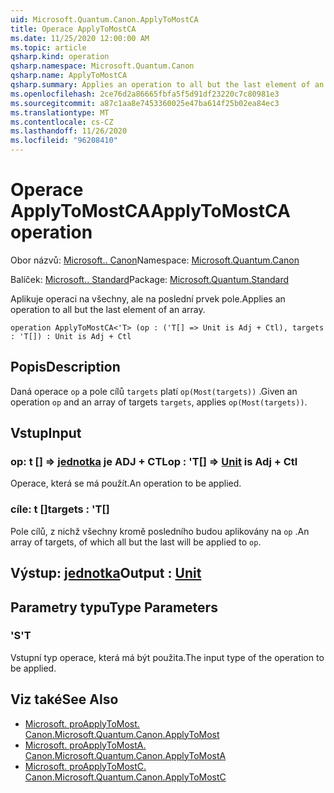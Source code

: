 ```yaml
---
uid: Microsoft.Quantum.Canon.ApplyToMostCA
title: Operace ApplyToMostCA
ms.date: 11/25/2020 12:00:00 AM
ms.topic: article
qsharp.kind: operation
qsharp.namespace: Microsoft.Quantum.Canon
qsharp.name: ApplyToMostCA
qsharp.summary: Applies an operation to all but the last element of an array.
ms.openlocfilehash: 2ce76d2a86665fbfa5f5d91df23220c7c80981e3
ms.sourcegitcommit: a87c1aa8e7453360025e47ba614f25b02ea84ec3
ms.translationtype: MT
ms.contentlocale: cs-CZ
ms.lasthandoff: 11/26/2020
ms.locfileid: "96208410"
---
```

# <a name="applytomostca-operation"></a><span data-ttu-id="22b8c-102">Operace ApplyToMostCA</span><span class="sxs-lookup"><span data-stu-id="22b8c-102">ApplyToMostCA operation</span></span>

<span data-ttu-id="22b8c-103">Obor názvů: [Microsoft.. Canon](xref:Microsoft.Quantum.Canon)</span><span class="sxs-lookup"><span data-stu-id="22b8c-103">Namespace: [Microsoft.Quantum.Canon](xref:Microsoft.Quantum.Canon)</span></span>

<span data-ttu-id="22b8c-104">Balíček: [Microsoft.. Standard](https://nuget.org/packages/Microsoft.Quantum.Standard)</span><span class="sxs-lookup"><span data-stu-id="22b8c-104">Package: [Microsoft.Quantum.Standard](https://nuget.org/packages/Microsoft.Quantum.Standard)</span></span>


<span data-ttu-id="22b8c-105">Aplikuje operaci na všechny, ale na poslední prvek pole.</span><span class="sxs-lookup"><span data-stu-id="22b8c-105">Applies an operation to all but the last element of an array.</span></span>

```qsharp
operation ApplyToMostCA<'T> (op : ('T[] => Unit is Adj + Ctl), targets : 'T[]) : Unit is Adj + Ctl
```


## <a name="description"></a><span data-ttu-id="22b8c-106">Popis</span><span class="sxs-lookup"><span data-stu-id="22b8c-106">Description</span></span>

<span data-ttu-id="22b8c-107">Daná operace `op` a pole cílů `targets` platí `op(Most(targets))` .</span><span class="sxs-lookup"><span data-stu-id="22b8c-107">Given an operation `op` and an array of targets `targets`, applies `op(Most(targets))`.</span></span>

## <a name="input"></a><span data-ttu-id="22b8c-108">Vstup</span><span class="sxs-lookup"><span data-stu-id="22b8c-108">Input</span></span>

### <a name="op--t--unit--is-adj--ctl"></a><span data-ttu-id="22b8c-109">op: t [] => [jednotka](xref:microsoft.quantum.lang-ref.unit)  je ADJ + CTL</span><span class="sxs-lookup"><span data-stu-id="22b8c-109">op : 'T[] => [Unit](xref:microsoft.quantum.lang-ref.unit)  is Adj + Ctl</span></span>

<span data-ttu-id="22b8c-110">Operace, která se má použít.</span><span class="sxs-lookup"><span data-stu-id="22b8c-110">An operation to be applied.</span></span>


### <a name="targets--t"></a><span data-ttu-id="22b8c-111">cíle: t []</span><span class="sxs-lookup"><span data-stu-id="22b8c-111">targets : 'T[]</span></span>

<span data-ttu-id="22b8c-112">Pole cílů, z nichž všechny kromě posledního budou aplikovány na `op` .</span><span class="sxs-lookup"><span data-stu-id="22b8c-112">An array of targets, of which all but the last will be applied to `op`.</span></span>



## <a name="output--unit"></a><span data-ttu-id="22b8c-113">Výstup: [jednotka](xref:microsoft.quantum.lang-ref.unit)</span><span class="sxs-lookup"><span data-stu-id="22b8c-113">Output : [Unit](xref:microsoft.quantum.lang-ref.unit)</span></span>



## <a name="type-parameters"></a><span data-ttu-id="22b8c-114">Parametry typu</span><span class="sxs-lookup"><span data-stu-id="22b8c-114">Type Parameters</span></span>

### <a name="t"></a><span data-ttu-id="22b8c-115">'S</span><span class="sxs-lookup"><span data-stu-id="22b8c-115">'T</span></span>

<span data-ttu-id="22b8c-116">Vstupní typ operace, která má být použita.</span><span class="sxs-lookup"><span data-stu-id="22b8c-116">The input type of the operation to be applied.</span></span>

## <a name="see-also"></a><span data-ttu-id="22b8c-117">Viz také</span><span class="sxs-lookup"><span data-stu-id="22b8c-117">See Also</span></span>

- [<span data-ttu-id="22b8c-118">Microsoft. proApplyToMost. Canon.</span><span class="sxs-lookup"><span data-stu-id="22b8c-118">Microsoft.Quantum.Canon.ApplyToMost</span></span>](xref:Microsoft.Quantum.Canon.ApplyToMost)
- [<span data-ttu-id="22b8c-119">Microsoft. proApplyToMostA. Canon.</span><span class="sxs-lookup"><span data-stu-id="22b8c-119">Microsoft.Quantum.Canon.ApplyToMostA</span></span>](xref:Microsoft.Quantum.Canon.ApplyToMostA)
- [<span data-ttu-id="22b8c-120">Microsoft. proApplyToMostC. Canon.</span><span class="sxs-lookup"><span data-stu-id="22b8c-120">Microsoft.Quantum.Canon.ApplyToMostC</span></span>](xref:Microsoft.Quantum.Canon.ApplyToMostC)